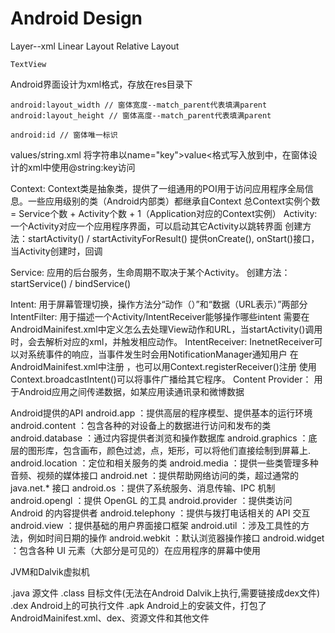 ﻿# Android Design

Layer--xml
	Linear Layout
	Relative Layout

	TextView



Android界面设计为xml格式，存放在res目录下

	android:layout_width // 窗体宽度--match_parent代表填满parent
	android:layout_height // 窗体高度--match_parent代表填满parent

	android:id // 窗体唯一标识
	
values/string.xml
	将字符串以name="key">value<格式写入放到中，在窗体设计的xml中使用@string:key访问
	

Context:
	Context类是抽象类，提供了一组通用的POI用于访问应用程序全局信息。一些应用级别的类（Android内部类）都继承自Context
	总Context实例个数 = Service个数 + Activity个数 + 1（Application对应的Context实例）
Activity:
	一个Activity对应一个应用程序界面，可以启动其它Activity以跳转界面
	创建方法：startActivity() / startActivityForResult()
	提供onCreate(), onStart()接口，当Activity创建时，回调

Service:
	应用的后台服务，生命周期不取决于某个Activity。
	创建方法：startService() / bindService()

Intent:
	用于屏幕管理切换，操作方法分“动作（）”和“数据（URL表示）”两部分
	IntentFilter:
		用于描述一个Activity/IntentReceiver能够操作哪些intent
		需要在AndroidMainifest.xml中定义怎么去处理View动作和URL，当startActivity()调用时，会去解析对应的xml，并触发相应动作。
	IntentReceiver:
		InetnetReceiver可以对系统事件的响应，当事件发生时会用NotificationManager通知用户
		在AndroidMainifest.xml中注册 ，也可以用Context.registerReceiver()注册
		使用Context.broadcastIntent()可以将事件广播给其它程序。
Content Provider：
	用于Android应用之间传递数据，如某应用读通讯录和微博数据


Android提供的API
android.app ：提供高层的程序模型、提供基本的运行环境
android.content ：包含各种的对设备上的数据进行访问和发布的类
android.database ：通过内容提供者浏览和操作数据库
android.graphics ：底层的图形库，包含画布，颜色过滤，点，矩形，可以将他们直接绘制到屏幕上.
android.location ：定位和相关服务的类
android.media ：提供一些类管理多种音频、视频的媒体接口
android.net ：提供帮助网络访问的类，超过通常的 java.net.* 接口
android.os ：提供了系统服务、消息传输、IPC 机制
android.opengl ：提供 OpenGL 的工具
android.provider ：提供类访问 Android 的内容提供者
android.telephony ：提供与拨打电话相关的 API 交互
android.view ：提供基础的用户界面接口框架
android.util ：涉及工具性的方法，例如时间日期的操作
android.webkit ：默认浏览器操作接口
android.widget ：包含各种 UI 元素（大部分是可见的）在应用程序的屏幕中使用


JVM和Dalvik虚拟机

.java 源文件
.class 目标文件(无法在Android Dalvik上执行,需要链接成dex文件)
.dex Android上的可执行文件
.apk Android上的安装文件，打包了AndroidMainifest.xml、dex、资源文件和其他文件










